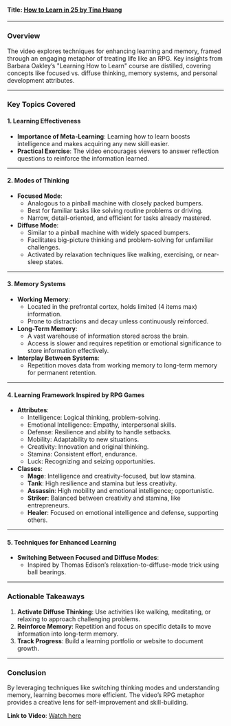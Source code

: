 #### **Title**: [How to Learn in 25 by Tina Huang](https://www.youtube.com/watch?v=EhhUIrLvX34)

---

### **Overview**

The video explores techniques for enhancing learning and memory, framed through an engaging metaphor of treating life like an RPG. Key insights from Barbara Oakley’s "Learning How to Learn" course are distilled, covering concepts like focused vs. diffuse thinking, memory systems, and personal development attributes.

---

### **Key Topics Covered**

#### 1. **Learning Effectiveness**

- **Importance of Meta-Learning**: Learning how to learn boosts intelligence and makes acquiring any new skill easier.
- **Practical Exercise**: The video encourages viewers to answer reflection questions to reinforce the information learned.

---

#### 2. **Modes of Thinking**

- **Focused Mode**:
    - Analogous to a pinball machine with closely packed bumpers.
    - Best for familiar tasks like solving routine problems or driving.
    - Narrow, detail-oriented, and efficient for tasks already mastered.
- **Diffuse Mode**:
    - Similar to a pinball machine with widely spaced bumpers.
    - Facilitates big-picture thinking and problem-solving for unfamiliar challenges.
    - Activated by relaxation techniques like walking, exercising, or near-sleep states.

---

#### 3. **Memory Systems**

- **Working Memory**:
    - Located in the prefrontal cortex, holds limited (4 items max) information.
    - Prone to distractions and decay unless continuously reinforced.
- **Long-Term Memory**:
    - A vast warehouse of information stored across the brain.
    - Access is slower and requires repetition or emotional significance to store information effectively.
- **Interplay Between Systems**:
    - Repetition moves data from working memory to long-term memory for permanent retention.

---

#### 4. **Learning Framework Inspired by RPG Games**

- **Attributes**:
    - Intelligence: Logical thinking, problem-solving.
    - Emotional Intelligence: Empathy, interpersonal skills.
    - Defense: Resilience and ability to handle setbacks.
    - Mobility: Adaptability to new situations.
    - Creativity: Innovation and original thinking.
    - Stamina: Consistent effort, endurance.
    - Luck: Recognizing and seizing opportunities.
- **Classes**:
    - **Mage**: Intelligence and creativity-focused, but low stamina.
    - **Tank**: High resilience and stamina but less creativity.
    - **Assassin**: High mobility and emotional intelligence; opportunistic.
    - **Striker**: Balanced between creativity and stamina, like entrepreneurs.
    - **Healer**: Focused on emotional intelligence and defense, supporting others.

---

#### 5. **Techniques for Enhanced Learning**

- **Switching Between Focused and Diffuse Modes**:
    - Inspired by Thomas Edison’s relaxation-to-diffuse-mode trick using ball bearings.


---

### **Actionable Takeaways**

1. **Activate Diffuse Thinking**: Use activities like walking, meditating, or relaxing to approach challenging problems.
2. **Reinforce Memory**: Repetition and focus on specific details to move information into long-term memory.
3. **Track Progress**: Build a learning portfolio or website to document growth.

---

### **Conclusion**

By leveraging techniques like switching thinking modes and understanding memory, learning becomes more efficient. The video’s RPG metaphor provides a creative lens for self-improvement and skill-building.

**Link to Video**: [Watch here](https://www.youtube.com/watch?v=EhhUIrLvX34)